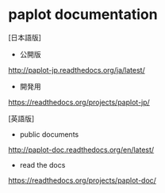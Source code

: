 # paplot documentation

[日本語版]

 - 公開版

http://paplot-jp.readthedocs.org/ja/latest/

 - 開発用

https://readthedocs.org/projects/paplot-jp/

[英語版]

 - public documents

http://paplot-doc.readthedocs.org/en/latest/

 - read the docs

https://readthedocs.org/projects/paplot-doc/
